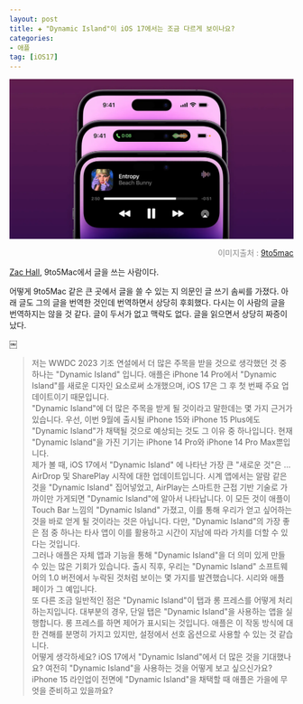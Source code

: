 ```yaml
---
layout: post  
title: ✚ "Dynamic Island"이 iOS 17에서는 조금 다르게 보이나요?
categories:
- 애플
tag: [iOS17]
---
```


<div class="markdown-image">
<img src="/assets/article_images/2023-08-13-dynamic-island/1.jpg" alt="" align="middle"/><p style="text-align:right; color:#878787"> 이미지출처 : <a href="https://9to5mac.com/2023/08/12/ios-17-dynamic-island-iphone-15/"> 9to5mac </a> </p> </div>


[Zac Hall](https://9to5mac.com/author/apollozac/), 9to5Mac에서 글을 쓰는 사람이다. 

어떻게 9to5Mac 같은 큰 곳에서 글을 쓸 수 있는 지 의문인 글 쓰기 솜씨를 가졌다. 아래 글도 그의 글을 번역한 것인데 번역하면서 상당히 후회했다. 다시는 이 사람의 글을 번역하지는 않을 것 같다. 글이 두서가 없고 맥락도 없다. 글을 읽으면서 상당히 짜증이 났다.

￼
> 저는 WWDC 2023 기조 연설에서 더 많은 주목을 받을 것으로 생각했던 것 중 하나는 "Dynamic Island" 입니다. 애플은 iPhone 14 Pro에서 "Dynamic Island"를 새로운 디자인 요소로써 소개했으며, iOS 17은 그 후 첫 번째 주요 업데이트이기 때문입니다.<br>
> "Dynamic Island"에 더 많은 주목을 받게 될 것이라고 말한데는 몇 가지 근거가 있습니다. 우선, 이번 9월에 출시될 iPhone 15와 iPhone 15 Plus에도 "Dynamic Island"가 채택될 것으로 예상되는 것도 그 이유 중 하나입니다. 현재 "Dynamic Island"을 가진 기기는 iPhone 14 Pro와 iPhone 14 Pro Max뿐입니다.
><br>
>제가 볼 때, iOS 17에서 "Dynamic Island" 에 나타난 가장 큰 "새로운 것"은 ... AirDrop 및 SharePlay 시작에 대한 업데이트입니다. 시계 앱에서는 알람 같은 것을 "Dynamic Island" 집어넣었고, AirPlay는 스마트한 근접 기반 기술로 가까이만 가게되면 "Dynamic Island"에 알아서 나타납니다.
>이 모든 것이 애플이 Touch Bar 느낌의 "Dynamic Island" 가졌고, 이를 통해 우리가 얻고 싶어하는 것을 바로 얻게 될 것이라는 것은 아닙니다. 다만, "Dynamic Island"의 가장 좋은 점 중 하나는 타사 앱이 이를 활용하고 시간이 지남에 따라 가치를 더할 수 있다는 것입니다.
><br>
>그러나 애플은 자체 앱과 기능을 통해 "Dynamic Island"을 더 의미 있게 만들 수 있는 많은 기회가 있습니다. 출시 직후, 우리는 "Dynamic Island" 소프트웨어의 1.0 버전에서 누락된 것처럼 보이는 몇 가지를 발견했습니다. 시리와 애플 페이가 그 예입니다.
><br>
>또 다른 조금 일반적인 점은 "Dynamic Island"이 탭과 롱 프레스를 어떻게 처리하는지입니다. 대부분의 경우, 단일 탭은 "Dynamic Island"을 사용하는 앱을 실행합니다. 롱 프레스를 하면 제어가 표시되는 것입니다. 애플은 이 작동 방식에 대한 견해를 분명히 가지고 있지만, 설정에서 선호 옵션으로 사용할 수 있는 것 같습니다.
><br>
>어떻게 생각하세요? iOS 17에서 "Dynamic Island"에서 더 많은 것을 기대했나요? 여전히 "Dynamic Island"을 사용하는 것을 어떻게 보고 싶으신가요? iPhone 15 라인업이 전면에 "Dynamic Island"을 채택할 때 애플은 가을에 무엇을 준비하고 있을까요? 